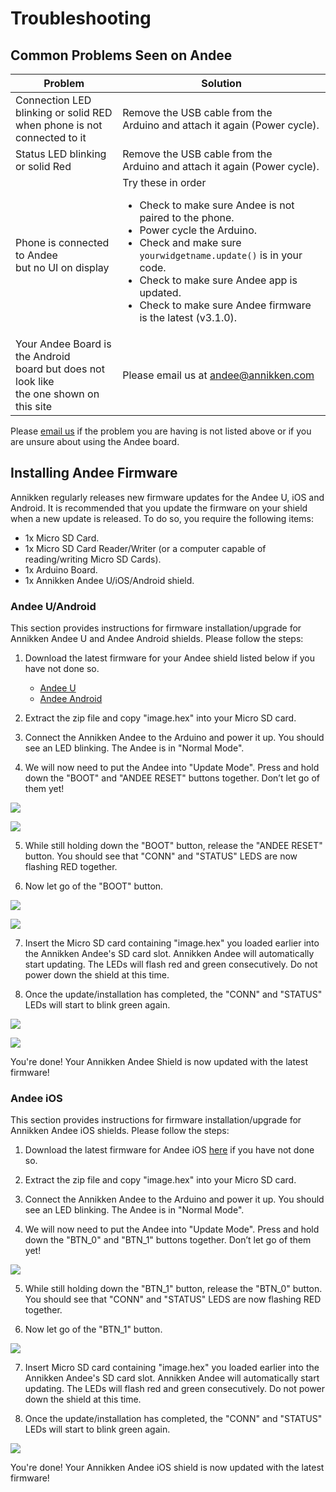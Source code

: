 # Troubleshooting

## Common Problems Seen on Andee

| Problem | Solution |
| ------- | -------- |
| Connection LED blinking or solid RED <br> when phone is not connected to it | Remove the USB cable from the <br> Arduino and attach it again (Power cycle). |
| Status LED blinking or solid Red | Remove the USB cable from the <br> Arduino and attach it again (Power cycle). |
| Phone is connected to Andee<br> but no UI on display | Try these in order <ul><li>Check to make sure Andee is not paired to the phone.</li><li>Power cycle the Arduino.</li><li>Check and make sure `yourwidgetname.update()` is in your code.</li><li>Check to make sure Andee app is updated.</li><li>Check to make sure Andee firmware is the latest (v3.1.0).</li></ul> |
| Your Andee Board is the Android<br>board but does not look like<br>the one shown on this site  | Please email us at andee@annikken.com |

Please [email us](mailto:andee@annikken.com) if the problem you are having is not listed above or if you are unsure about using the Andee board.

## Installing Andee Firmware

Annikken regularly releases new firmware updates for the Andee U, iOS and Android. It is recommended that you update the firmware on your shield when a new update is released. To do so, you require the following items:

* 1x Micro SD Card.
* 1x Micro SD Card Reader/Writer (or a computer capable of reading/writing Micro SD Cards).
* 1x Arduino Board.
* 1x Annikken Andee U/iOS/Android shield.

### Andee U/Android

This section provides instructions for firmware installation/upgrade for Annikken Andee U and Andee Android shields. Please follow the steps:

1. Download the latest firmware for your Andee shield listed below if you have not done so.
    * [Andee U](https://github.com/Annikken/annikken.github.io/raw/main/AndeeU%26iOS3.1.0.zip)
    * [Andee Android](https://github.com/Annikken/annikken.github.io/raw/main/Android3.1.0.zip)

2. Extract the zip file and copy "image.hex" into your Micro SD card.

3. Connect the Annikken Andee to the Arduino and power it up. You should see an LED blinking. The Andee is in "Normal Mode".

4. We will now need to put the Andee into "Update Mode". Press and hold down the "BOOT" and "ANDEE RESET" buttons together. Don’t let go of them yet!

![](img/A2.jpg)

![](img/U2.jpg)

5. While still holding down the "BOOT" button, release the "ANDEE RESET" button. You should see that "CONN" and "STATUS" LEDS are now flashing RED together.

6. Now let go of the "BOOT" button. 

![](img/A3.jpg)

![](img/U3.jpg)

7. Insert the Micro SD card containing "image.hex" you loaded earlier into the Annikken Andee's SD card slot. Annikken Andee will automatically start updating. The LEDs will flash red and green consecutively. Do not power down the shield at this time.

8. Once the update/installation has completed, the "CONN" and "STATUS" LEDs will start to blink green again.

![](img/A1.jpg)

![](img/U1.jpg)


You're done! Your Annikken Andee Shield is now updated with the latest firmware!


### Andee iOS

This section provides instructions for firmware installation/upgrade for Annikken Andee iOS shields. Please follow the steps:

1. Download the latest firmware for Andee iOS [here](https://github.com/Annikken/annikken.github.io/raw/main/AndeeU%26iOS3.1.0.zip) if you have not done so.

2. Extract the zip file and copy "image.hex" into your Micro SD card.

3. Connect the Annikken Andee to the Arduino and power it up. You should see an LED blinking. The Andee is in "Normal Mode".

4. We will now need to put the Andee into "Update Mode". Press and hold down the "BTN_0" and "BTN_1" buttons together. Don’t let go of them yet!

![](img/I2.jpg)

5. While still holding down the "BTN_1" button, release the "BTN_0" button. You should see that "CONN" and "STATUS" LEDS are now flashing RED together.

6. Now let go of the "BTN_1" button. 

![](img/I3.jpg)

7. Insert Micro SD card containing "image.hex" you loaded earlier into the Annikken Andee's SD card slot. Annikken Andee will automatically start updating. The LEDs will flash red and green consecutively. Do not power down the shield at this time.

8. Once the update/installation has completed, the "CONN" and "STATUS" LEDs will start to blink green again.

![](img/I1.jpg)

You're done! Your Annikken Andee iOS shield is now updated with the latest firmware!